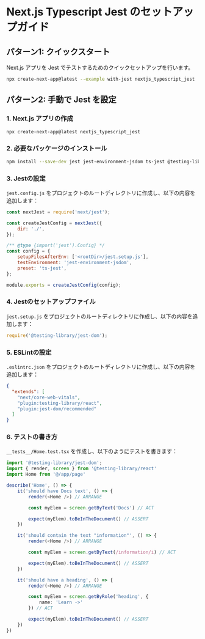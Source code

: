 # Next.js Typescript Jest のセットアップガイド

## パターン1: クイックスタート

Next.js アプリを Jest でテストするためのクイックセットアップを行います。

```bash
npx create-next-app@latest --example with-jest nextjs_typescript_jest
```

## パターン2: 手動で Jest を設定

### 1. Next.js アプリの作成

```bash
npx create-next-app@latest nextjs_typescript_jest
```

### 2. 必要なパッケージのインストール

```bash
npm install --save-dev jest jest-environment-jsdom ts-jest @testing-library/react @testing-library/jest-dom @testing-library/user-event eslint-plugin-jest-dom eslint-plugin-testing-library
```

### 3. Jestの設定

`jest.config.js` をプロジェクトのルートディレクトリに作成し、以下の内容を追加します：

```javascript
const nextJest = require('next/jest');

const createJestConfig = nextJest({
    dir: './',
});

/** @type {import('jest').Config} */
const config = {
    setupFilesAfterEnv: ['<rootDir>/jest.setup.js'],
    testEnvironment: 'jest-environment-jsdom',
    preset: 'ts-jest',
};

module.exports = createJestConfig(config);
```

### 4. Jestのセットアップファイル

`jest.setup.js` をプロジェクトのルートディレクトリに作成し、以下の内容を追加します：

```javascript
require('@testing-library/jest-dom');
```

### 5. ESLintの設定

`.eslintrc.json` をプロジェクトのルートディレクトリに作成し、以下の内容を追加します：

```json
{
  "extends": [
    "next/core-web-vitals",
    "plugin:testing-library/react",
    "plugin:jest-dom/recommended"
  ]
}
```

### 6. テストの書き方

`__tests__/Home.test.tsx` を作成し、以下のようにテストを書きます：

```typescript
import '@testing-library/jest-dom';
import { render, screen } from '@testing-library/react'
import Home from '@/app/page'

describe('Home', () => {
    it('should have Docs text', () => {
        render(<Home />) // ARRANGE 

        const myElem = screen.getByText('Docs') // ACT 

        expect(myElem).toBeInTheDocument() // ASSERT
    })

    it('should contain the text "information"', () => {
        render(<Home />) // ARRANGE 

        const myElem = screen.getByText(/information/i) // ACT 

        expect(myElem).toBeInTheDocument() // ASSERT
    })

    it('should have a heading', () => {
        render(<Home />) // ARRANGE 

        const myElem = screen.getByRole('heading', {
            name: 'Learn ->'
        }) // ACT 

        expect(myElem).toBeInTheDocument() // ASSERT
    })
})
```

